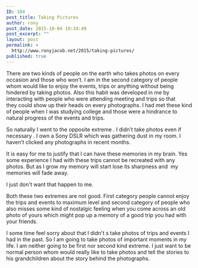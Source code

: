 ```yaml
---
ID: 104
post_title: Taking Pictures
author: rony
post_date: 2015-10-04 19:34:49
post_excerpt: ""
layout: post
permalink: >
  http://www.ronyjacob.net/2015/taking-pictures/
published: true
---
```

There are two kinds of people on the earth who takes photos on every occasion and those who won’t. I am in the second category of people whom would like to enjoy the events, trips or anything without being hindered by taking photos. Also this habit was developed in me by interacting with people who were attending meeting and trips so that they could show up their heads on every photographs. I had met these kind of people when I was studying college and those were a hindrance to natural progress of the events and trips.

So naturally I went to the opposite extreme . I didn’t take photos even if necessary . I own a Sony DSLR which was gathering dust in my room. I haven’t clicked any photographs in recent months.

It is easy for me to justify that I can have these memories in my brain. Yes some experience I had with these trips cannot be recreated with any photos. But as I grow my memory will start lose its sharpness and  my memories will fade away.

I just don't want that happen to me.

Both these two extremes are not good. First category people cannot enjoy the trips and events to maximum level and second category of people who also misses some kind of nostalgic feeling when you come across an old photo of yours which might pop up a memory of a good trip you had with your friends.

I some time feel sorry about that I didn't s take photos of trips and events I had in the past. So I am going to take photos of important moments in my life. I am neither going to be first nor second kind extreme. I just want to be normal person whom would really like to take photos and tell the stories to his grandchildren about the story behind the photographs.